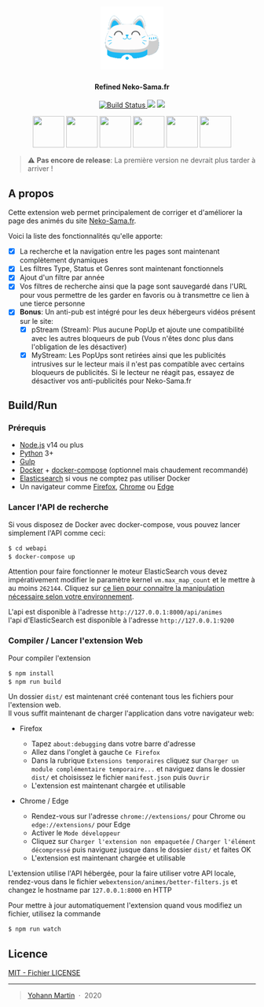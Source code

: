 <h1 align="center">
  <br>
  <img src="https://raw.githubusercontent.com/Astropilot/NekoSamaBetterFilters/master/webextension/icons/icon128.png" alt="Testify" width="128">
</h1>

<h4 align="center">
Refined Neko-Sama.fr</h4>

<p align="center">
  <a href="https://travis-ci.org/Astropilot/appsy_project">
    <img src="https://github.com/Astropilot/NekoSamaBetterFilters/workflows/.github/workflows/Build%20%26%20Publish%20WebAPI/badge.svg"
         alt="Build Status">
  </a>
  <img src="https://img.shields.io/github/v/tag/Astropilot/NekoSamaBetterFilters">
  <img src="https://img.shields.io/badge/Made%20with-%E2%9D%A4%EF%B8%8F-yellow.svg">
</p>

<p align="center">
    <a href="#chrome" target="_blank"><img src="https://imgur.com/3C4iKO0.png" width="64" height="64"></a>
    <a href="#firefox" target="_blank"><img src="https://imgur.com/ihXsdDO.png" width="64" height="64"></a>
    <a href="#edge" target="_blank"><img src="https://imgur.com/vMcaXaw.png" width="64" height="64"></a>
    <a href="#vivaldi" target="_blank"><img src="https://imgur.com/EuDp4vP.png" width="64" height="64"></a>
    <a href="#brave" target="_blank"><img src="https://imgur.com/z8yjLZ2.png" width="64" height="64"></a>
    <a href="#tor" target="_blank"><img src="https://imgur.com/MQYBSrD.png" width="64" height="64"></a>
</p>

> :warning: **Pas encore de release**: La première version ne devrait plus tarder à arriver !

## A propos

Cette extension web permet principalement de corriger et d'améliorer la page des animés du site [Neko-Sama.fr](https://www.neko-sama.fr).

Voici la liste des fonctionnalités qu'elle apporte:

* [x] La recherche et la navigation entre les pages sont maintenant complètement dynamiques
* [x] Les filtres Type, Status et Genres sont maintenant fonctionnels
* [x] Ajout d'un filtre par année
* [x] Vos filtres de recherche ainsi que la page sont sauvegardé dans l'URL pour vous permettre de les garder en favoris ou à transmettre ce lien à une tierce personne
* [x] **Bonus**: Un anti-pub est intégré pour les deux hébergeurs vidéos présent sur le site:
    * [x] pStream (Stream): Plus aucune PopUp et ajoute une compatibilité avec les autres bloqueurs de pub (Vous n'êtes donc plus dans l'obligation de les désactiver)
    * [x] MyStream: Les PopUps sont retirées ainsi que les publicités intrusives sur le lecteur mais il n'est pas compatible avec certains bloqueurs de publicités. Si le lecteur ne réagit pas, essayez de désactiver vos anti-publicités pour Neko-Sama.fr

## Build/Run

### Prérequis

* [Node.js](https://nodejs.org) v14 ou plus
* [Python](https://www.python.org) 3+
* [Gulp](https://gulpjs.com)
* [Docker](https://www.docker.com) + [docker-compose](https://docs.docker.com/compose) (optionnel mais chaudement recommandé)
* [Elasticsearch](https://www.elastic.co/fr/elasticsearch/) si vous ne comptez pas utiliser Docker
* Un navigateur comme [Firefox](https://www.mozilla.org/fr/firefox/new), [Chrome](https://www.google.fr/chrome) ou [Edge](https://www.microsoft.com/edge)

### Lancer l'API de recherche

Si vous disposez de Docker avec docker-compose, vous pouvez lancer simplement l'API comme ceci:
```sh
$ cd webapi
$ docker-compose up
```

Attention pour faire fonctionner le moteur ElasticSearch vous devez impérativement modifier le paramètre kernel `vm.max_map_count` et le mettre à au moins `262144`. Cliquez sur [ce lien pour connaitre la manipulation nécessaire selon votre environnement](https://www.elastic.co/guide/en/elasticsearch/reference/current/docker.html#_set_vm_max_map_count_to_at_least_262144).

L'api est disponible à l'adresse `http://127.0.0.1:8000/api/animes` <br>
l'api d'ElasticSearch est disponible à l'adresse `http://127.0.0.1:9200`

### Compiler / Lancer l'extension Web

Pour compiler l'extension
```sh
$ npm install
$ npm run build
```

Un dossier `dist/` est maintenant créé contenant tous les fichiers pour l'extension web. <br>
Il vous suffit maintenant de charger l'application dans votre navigateur web:

* Firefox
    * Tapez `about:debugging` dans votre barre d'adresse
    * Allez dans l'onglet à gauche `Ce Firefox`
    * Dans la rubrique `Extensions temporaires` cliquez sur `Charger un module complémentaire temporaire...` et naviguez dans le dossier `dist/` et choisissez le fichier `manifest.json` puis `Ouvrir`
    * L'extension est maintenant chargée et utilisable

* Chrome / Edge
    * Rendez-vous sur l'adresse `chrome://extensions/` pour Chrome ou `edge://extensions/` pour Edge
    * Activer le `Mode développeur`
    * Cliquez sur `Charger l'extension non empaquetée` / `Charger l'élément décompressé` puis naviguez jusque dans le dossier `dist/` et faites OK
    * L'extension est maintenant chargée et utilisable

L'extension utilise l'API hébergée, pour la faire utiliser votre API locale, rendez-vous dans le fichier `webextension/animes/better-filters.js` et changez le hostname par `127.0.0.1:8000` en HTTP

Pour mettre à jour automatiquement l'extension quand vous modifiez un fichier, utilisez la commande
```sh
$ npm run watch
```

## Licence

[MIT - Fichier LICENSE](https://github.com/Astropilot/NekoSamaBetterFilters/blob/master/LICENSE)

---

> [Yohann Martin](https://codexus.fr) &nbsp;&middot;&nbsp;
> 2020
